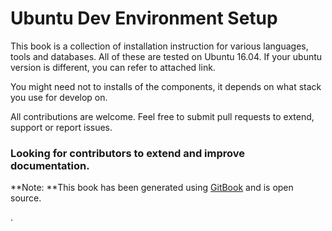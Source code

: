 # Ubuntu Dev Environment Setup

This book is a collection of installation instruction for various languages, tools and databases. All of these are tested on Ubuntu 16.04. If your ubuntu version is different, you can refer to attached link. 

You might need not to installs of the components, it depends on what stack you use for develop on. 

All contributions are welcome. Feel free to submit pull requests to extend, support or report issues. 

###  **Looking for contributors to extend and improve documentation.**



**Note: **This book has been generated using [GitBook](http://www.gitbook.io/) and is open source.

.

